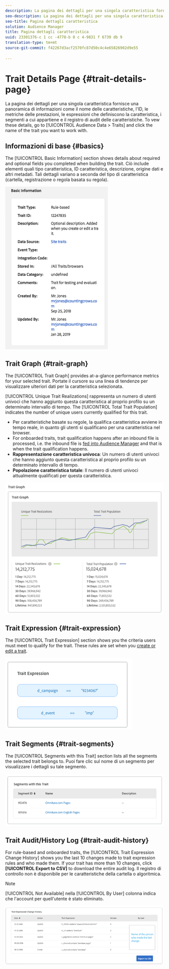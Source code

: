 ```yaml
---
description: La pagina dei dettagli per una singola caratteristica fornisce una panoramica di informazioni come il nome delle caratteristiche, l'ID, le metriche delle prestazioni, le espressioni che definiscono la caratteristica, i segmenti a cui appartiene e il registro di audit delle caratteristiche. Per richiamare questi dettagli, vai a Dati audience > Caratteristiche e fai clic sul nome della caratteristica con cui vuoi lavorare.
seo-description: La pagina dei dettagli per una singola caratteristica fornisce una panoramica di informazioni come il nome delle caratteristiche, l'ID, le metriche delle prestazioni, le espressioni che definiscono la caratteristica, i segmenti a cui appartiene e il registro di audit delle caratteristiche. Per richiamare questi dettagli, vai a Dati audience > Caratteristiche e fai clic sul nome della caratteristica con cui vuoi lavorare.
seo-title: Pagina dettagli caratteristica
solution: Audience Manager
title: Pagina dettagli caratteristica
uuid: 23301376-c 1 cc -4778-b 8 c 4-9831 f 6739 db 9
translation-type: tm+mt
source-git-commit: f42267d3acf2570fc87d50c4c4e65826902d9e55

---
```



# Trait Details Page {#trait-details-page}

La pagina dei dettagli per una singola caratteristica fornisce una panoramica di informazioni come il nome delle caratteristiche, l'ID, le metriche delle prestazioni, le espressioni che definiscono la caratteristica, i segmenti a cui appartiene e il registro di audit delle caratteristiche. To vew these details, go to [!UICONTROL Audience Data > Traits] and click the name of the trait you want to work with.

## Informazioni di base {#basics}

The [!UICONTROL Basic Information] section shows details about required and optional fields you completed when building the trait. Ciò include elementi quali tipo caratteristica, ID caratteristica, descrizione, origine dati e altri metadati. Tali dettagli variano a seconda del tipo di caratteristica (cartella, registrazione o regola basata su regola).

![](assets/basicInfo.png)

## Trait Graph {#trait-graph}

The [!UICONTROL Trait Graph] provides at-a-glance performance metrics for your selected trait. Portate il cursore su una linea di tendenze per visualizzare ulteriori dati per la caratteristica selezionata.

[!UICONTROL Unique Trait Realizations] rappresenta un numero di utenti univoci che hanno aggiunto questa caratteristica al proprio profilo su un determinato intervallo di tempo. The [!UICONTROL Total Trait Population] indicates the number of unique users currently qualified for this trait.

* Per caratteristiche basate su regole, la qualifica caratteristica avviene in tempo reale, in quanto gli utenti si qualificano per una caratteristica nel browser.
* For onboarded traits, trait qualification happens after an inbound file is processed, i.e. the inbound file is [fed into Audience Manager](../../faq/faq-inbound-data-ingestion.md) and that is when the trait qualification happens.
* **Rappresentazione caratteristica univoca**: Un numero di utenti univoci che hanno aggiunto questa caratteristica al proprio profilo su un determinato intervallo di tempo.
* **Popolazione caratteristica totale**: Il numero di utenti univoci attualmente qualificati per questa caratteristica.

![](assets/traitGraph.png)

## Trait Expression {#trait-expression}

The [!UICONTROL Trait Expression] section shows you the criteria users must meet to qualify for the trait. These rules are set when you [create or edit a trait](../../features/traits/about-trait-builder.md).

![](assets/traitExpression.png)

## Trait Segments {#trait-segments}

The [!UICONTROL Segments with this Trait] section lists all the segments the selected trait belongs to. Puoi fare clic sul nome di un segmento per visualizzare i dettagli su tale segmento.

![](assets/traitSegments.png)

## Trait Audit/History Log {#trait-audit-history}

For rule-based and onboarded traits, the [!UICONTROL Trait Expression Change History] shows you the last 10 changes made to trait expression rules and who made them. If your trait has more than 10 changes, click **[!UICONTROL Export to CSV]** to download the entire audit log. Il registro di controllo non è disponibile per le caratteristiche della cartella o algoritmica.

>[!NOTE]
>
>[!UICONTROL Not Available] nella [!UICONTROL By User] colonna indica che l'account per quell'utente è stato eliminato.

![](assets/traitHistory.png)